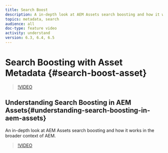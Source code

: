 ```yaml
---
title: Search Boost
description: A in-depth look at AEM Assets search boosting and how it works in the broader context of AEM.
topics: metadata, search
audience: all
doc-type: feature video
activity: understand
version: 6.3, 6.4, 6.5
---
```


# Search Boosting with Asset Metadata {#search-boost-asset}

>[!VIDEO](https://video.tv.adobe.com/v/16766/?quality=12&learn=on)

## Understanding Search Boosting in AEM Assets{#understanding-search-boosting-in-aem-assets}

An in-depth look at AEM Assets search boosting and how it works in the broader context of AEM.

>[!VIDEO](https://video.tv.adobe.com/v/16770/?quality=12&learn=on)

